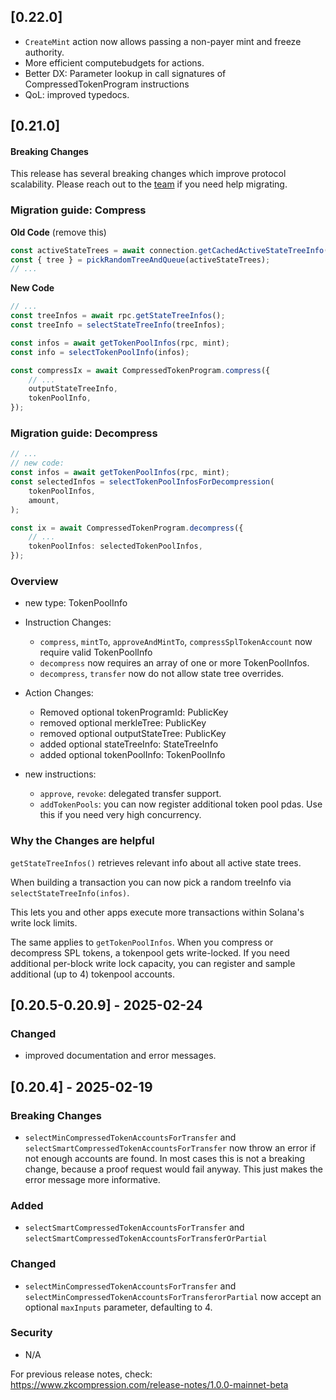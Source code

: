 ## [0.22.0]

-   `CreateMint` action now allows passing a non-payer mint and freeze authority.
-   More efficient computebudgets for actions.
-   Better DX: Parameter lookup in call signatures of CompressedTokenProgram instructions
-   QoL: improved typedocs.

## [0.21.0]

#### Breaking Changes

This release has several breaking changes which improve protocol
scalability. Please reach out to the [team](https://t.me/swen_light) if you need help migrating.

### Migration guide: Compress

**Old Code** (remove this)

```typescript
const activeStateTrees = await connection.getCachedActiveStateTreeInfo();
const { tree } = pickRandomTreeAndQueue(activeStateTrees);
// ...
```

**New Code**

```typescript
// ...
const treeInfos = await rpc.getStateTreeInfos();
const treeInfo = selectStateTreeInfo(treeInfos);

const infos = await getTokenPoolInfos(rpc, mint);
const info = selectTokenPoolInfo(infos);

const compressIx = await CompressedTokenProgram.compress({
    // ...
    outputStateTreeInfo,
    tokenPoolInfo,
});
```

### Migration guide: Decompress

```typescript
// ...
// new code:
const infos = await getTokenPoolInfos(rpc, mint);
const selectedInfos = selectTokenPoolInfosForDecompression(
    tokenPoolInfos,
    amount,
);

const ix = await CompressedTokenProgram.decompress({
    // ...
    tokenPoolInfos: selectedTokenPoolInfos,
});
```

### Overview

-   new type: TokenPoolInfo
-   Instruction Changes:

    -   `compress`, `mintTo`, `approveAndMintTo`, `compressSplTokenAccount` now require valid TokenPoolInfo
    -   `decompress` now requires an array of one or more TokenPoolInfos.
    -   `decompress`, `transfer` now do not allow state tree overrides.

-   Action Changes:

    -   Removed optional tokenProgramId: PublicKey
    -   removed optional merkleTree: PublicKey
    -   removed optional outputStateTree: PublicKey
    -   added optional stateTreeInfo: StateTreeInfo
    -   added optional tokenPoolInfo: TokenPoolInfo

-   new instructions:
    -   `approve`, `revoke`: delegated transfer support.
    -   `addTokenPools`: you can now register additional token pool pdas. Use
        this if you need very high concurrency.

### Why the Changes are helpful

`getStateTreeInfos()` retrieves relevant info about all active state trees.

When building a transaction you can now pick a random treeInfo via `selectStateTreeInfo(infos)`.

This lets you and other apps execute more transactions within Solana's write lock
limits.

The same applies to `getTokenPoolInfos`. When you compress or decompress SPL
tokens, a tokenpool gets write-locked. If you need additional per-block write
lock capacity, you can register and sample additional (up to 4) tokenpool
accounts.

## [0.20.5-0.20.9] - 2025-02-24

### Changed

-   improved documentation and error messages.

## [0.20.4] - 2025-02-19

### Breaking Changes

-   `selectMinCompressedTokenAccountsForTransfer` and
    `selectSmartCompressedTokenAccountsForTransfer` now throw an error
    if not enough accounts are found. In most cases this is not a breaking
    change, because a proof request would fail anyway. This just makes the error
    message more informative.

### Added

-   `selectSmartCompressedTokenAccountsForTransfer` and
    `selectSmartCompressedTokenAccountsForTransferOrPartial`

### Changed

-   `selectMinCompressedTokenAccountsForTransfer` and
    `selectMinCompressedTokenAccountsForTransferorPartial` now accept an optional
    `maxInputs` parameter, defaulting to 4.

### Security

-   N/A

For previous release notes, check:
https://www.zkcompression.com/release-notes/1.0.0-mainnet-beta
